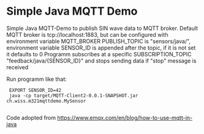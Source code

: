 # Simple Java MQTT Demo

Simple Java MQTT-Demo to publish SIN wave data to MQTT broker.
Default MQTT broker is tcp://localhost:1883, but can be configured with environment variable MQTT_BROKER
PUBLISH_TOPIC is "sensors/java/", environment variable SENSOR_ID is appended after the topic, if it is not set it defaults to 0
Programm subscribes at a specific SUBSCRIPTION_TOPIC "feedback/java/{SENSOR_ID}" and stops sending data if "stop" message is received

Run programm like that:
 
```
 EXPORT SENSOR_ID=42
 java -cp target/MQTT-Client2-0.0.1-SNAPSHOT.jar ch.wiss.m321mqttdemo.MySensor 
 
```

Code adopted from https://www.emqx.com/en/blog/how-to-use-mqtt-in-java